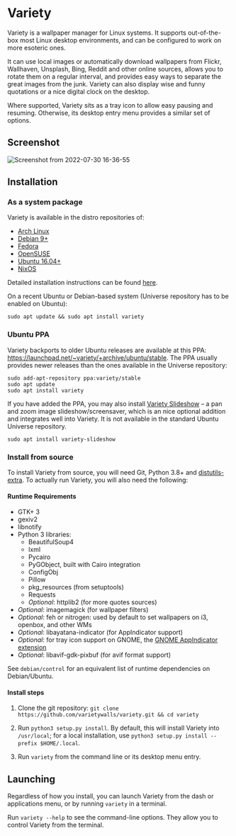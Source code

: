 # Variety

Variety is a wallpaper manager for Linux systems. It supports out-of-the-box most Linux desktop environments, and can be configured to work 
on more esoteric ones.

It can use local images or automatically download wallpapers from Flickr, Wallhaven, Unsplash, Bing, Reddit and other online sources, 
allows you to rotate them on a regular interval, and provides easy ways to separate the great images from the junk. 
Variety can also display wise and funny quotations or a nice digital clock on the desktop.

Where supported, Variety sits as a tray icon to allow easy pausing and resuming.
Otherwise, its desktop entry menu provides a similar set of options.

## Screenshot

![Screenshot from 2022-07-30 16-36-55](https://user-images.githubusercontent.com/1457048/181916884-8a388e15-67dc-45ff-a8e2-e05aac7fca91.png)


## Installation

### As a system package

Variety is available in the distro repositories of:

- [Arch Linux](https://archlinux.org/packages/extra/any/variety/)
- [Debian 9+](https://packages.debian.org/search?keywords=variety)
- [Fedora](https://www.rpmfind.net/linux/rpm2html/search.php?query=variety)
- [OpenSUSE](https://software.opensuse.org/package/variety?search_term=variety)
- [Ubuntu 16.04+](https://packages.ubuntu.com/search?keywords=variety)
- [NixOS](https://search.nixos.org/packages?show=variety&type=packages&query=variety)

Detailed installation instructions can be found [here](https://peterlevi.com/variety/how-to-install/).

On a recent Ubuntu or Debian-based system (Universe repository has to be enabled on Ubuntu):
```
sudo apt update && sudo apt install variety
```

### Ubuntu PPA
Variety backports to older Ubuntu releases are available at this PPA: https://launchpad.net/~variety/+archive/ubuntu/stable.
The PPA usually provides newer releases than the ones available in the Universe repository:

```
sudo add-apt-repository ppa:variety/stable
sudo apt update
sudo apt install variety
```

If you have added the PPA, you may also install [Variety Slideshow](https://github.com/peterlevi/variety-slideshow) – a pan and zoom image slideshow/screensaver, which is an nice optional addition and integrates well into Variety. It is not available in the standard Ubuntu Universe repository.

```
sudo apt install variety-slideshow
```

### Install from source
To install Variety from source, you will need Git, Python 3.8+ and [distutils-extra](https://launchpad.net/python-distutils-extra). To actually run Variety, you will also need the following:

#### Runtime Requirements
- GTK+ 3
- gexiv2
- libnotify
- Python 3 libraries:
    - BeautifulSoup4
    - lxml
    - Pycairo
    - PyGObject, built with Cairo integration
    - ConfigObj
    - Pillow
    - pkg_resources (from setuptools)
    - Requests
    - *Optional*: httplib2 (for more quotes sources)
- *Optional*: imagemagick (for wallpaper filters)
- *Optional*: feh or nitrogen: used by default to set wallpapers on i3, openbox, and other WMs
- *Optional*: libayatana-indicator (for AppIndicator support)
- *Optional*: for tray icon support on GNOME, the [GNOME AppIndicator extension](https://github.com/ubuntu/gnome-shell-extension-appindicator)
- *Optional*: libavif-gdk-pixbuf (for avif format support)

See `debian/control` for an equivalent list of runtime dependencies on Debian/Ubuntu.

#### Install steps

1. Clone the git repository: `git clone https://github.com/varietywalls/variety.git && cd variety`

2. Run `python3 setup.py install`. By default, this will install Variety into `/usr/local`; for a local installation, use `python3 setup.py install --prefix $HOME/.local`.

3. Run `variety` from the command line or its desktop menu entry.

## Launching

Regardless of how you install, you can launch Variety from the dash or applications menu, or by running `variety` in a terminal.

Run `variety --help` to see the command-line options. They allow you to control Variety from the terminal.


